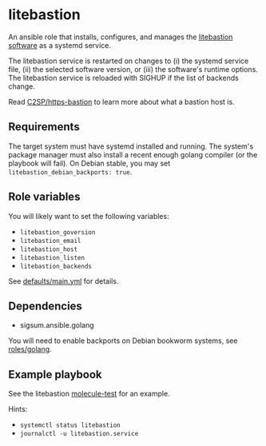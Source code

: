 # litebastion

An ansible role that installs, configures, and manages the [litebastion
software][] as a systemd service.

The litebastion service is restarted on changes to (i) the systemd service file,
(ii) the selected software version, or (iii) the software's runtime options.
The litebastion service is reloaded with SIGHUP if the list of backends change.

Read [C2SP/https-bastion][] to learn more about what a bastion host is.

[litebastion software]: https://github.com/FiloSottile/litetlog?tab=readme-ov-file#litebastion
[C2SP/https-bastion]: https://github.com/C2SP/C2SP/blob/main/https-bastion.md

## Requirements

The target system must have systemd installed and running.  The system's package
manager must also install a recent enough golang compiler (or the playbook will
fail).  On Debian stable, you may set `litebastion_debian_backports: true`.

## Role variables

You will likely want to set the following variables:

* `litebastion_goversion`
* `litebastion_email`
* `litebastion_host`
* `litebastion_listen`
* `litebastion_backends`

See [defaults/main.yml](./defaults/main.yml) for details.

## Dependencies

* sigsum.ansible.golang

You will need to enable backports on Debian bookworm systems, see
[roles/golang](../roles/golang).

## Example playbook

See the litebastion [molecule-test](../../molecule/litebastion) for an
example.

Hints:
- `systemctl status litebastion`
- `journalctl -u litebastion.service`
